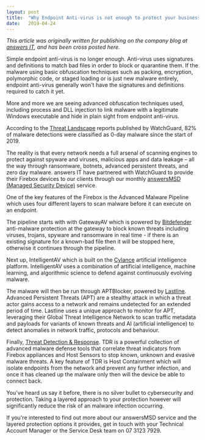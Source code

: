 ```yaml
---
layout: post
title:  "Why Endpoint Anti-virus is not enough to protect your business"
date:   2019-04-24
---
```

*This article was originally written for publishing on the company blog at [answers IT](https://answersit.com.au), and has been cross posted here.*

Simple endpoint anti-virus is no longer enough. Anti-virus uses signatures and definitions to match bad files in order to block or quarantine them. If the malware using basic obfuscation techniques such as packing, encryption, polymorphic code, or staged loading or is just new malware entirely, endpoint anti-virus generally won't have the signatures and definitions required to catch it yet.

More and more we are seeing advanced obfuscation techniques used, including process and DLL injection to link malware with a legitimate Windows executable and hide in plain sight from endpoint anti-virus.

According to the [Threat Landscape](https://www.secplicity.org/threat-landscape/?s=2019-01-01&e=2019-04-24&type=all&region=AU) reports published by WatchGuard, 82% of malware detections were classified as 0-day malware since the start of 2019.

The reality is that every network needs a full arsenal of scanning engines to protect against spyware and viruses, malicious apps and data leakage – all the way through ransomware, botnets, advanced persistent threats, and zero day malware. answers IT have partnered with WatchGuard to provide their Firebox devices to our clients through our monthly [answersMSD (Managed Security Device)](https://www.answersit.com.au/services/managed-security-devices/) service.

One of the key features of the Firebox is the Advanced Malware Pipeline which uses four different layers to scan malware before it can execute on an endpoint.

The pipeline starts with with GatewayAV which is powered by [Bitdefender](https://www.bitdefender.com/) anti-malware protection at the gateway to block known threats including viruses, trojans, spyware and ransomware in real time - if there is an existing signature for a known-bad file then it will be stopped here, otherwise it continues through the pipeline.

Next up, IntelligentAV which is built on the [Cylance](https://www.cylance.com/) artificial intelligence platform. IntelligentAV uses a combination of artificial intelligence, machine learning, and algorithmic science to defend against continuously evolving malware.

The malware will then be run through APTBlocker, powered by [Lastline](http://www.lastline.com/). Advanced Persistent Threats (APT) are a stealthy attack in which a threat actor gains access to a network and remains undetected for an extended period of time. Lastline uses a unique approach to monitor for APT, leveraging their Global Threat Intelligence Network to scan traffic metadata and payloads for variants of known threats and AI (artificial intelligence) to detect anomalies in network traffic, protocols and behaviour.

Finally, [Threat Detection & Response](https://www.watchguard.com/wgrd-products/security-services/threat-detection-and-response). TDR is a powerful collection of advanced malware defense tools that correlate threat indicators from Firebox appliances and Host Sensors to stop known, unknown and evasive malware threats. A key feature of TDR is Host Containment which will isolate endpoints from the network and prevent any further infection, and once it has cleaned up the malware only then will the device be able to connect back.

You've heard us say it before, there is no silver bullet to cybersecurity and protection. Taking a layered approach to your protection however will significantly reduce the risk of an malware infection occurring.

If you're interested to find out more about our answersMSD service and the layered protection options it provides, get in touch with your Technical Account Manager or the Service Desk team on 07 3123 7929.